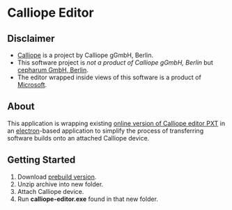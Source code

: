 # Calliope Editor

## Disclaimer

* [Calliope](http://calliope.cc/) is a project by Calliope gGmbH, Berlin.
* This software project is _not a product of Calliope gGmbH, Berlin_ but [cepharum GmbH, Berlin](https://cepharum.de).
* The editor wrapped inside views of this software is a product of [Microsoft](https://makecode.com/).

## About

This application is wrapping existing [online version of Calliope editor PXT](http://pxt.calliope.cc/index.html) in an [electron](https://electron.atom.io/)-based application to simplify the process of transferring software builds onto an attached Calliope device.

## Getting Started

1. Download [prebuild version](https://files.cepharum.de/public/calliope-editor).
2. Unzip archive into new folder.
3. Attach Calliope device.
4. Run **calliope-editor.exe** found in that new folder.
